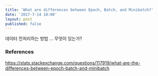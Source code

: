```yaml
---
title: 'What are differences between Epoch, Batch, and Minibatch?'
date: '2017-7-14 10:00'
layout: post
published: false
---
```


데이터 전처리하는 방법 ... 무엇이 있는가?

### References

https://stats.stackexchange.com/questions/117919/what-are-the-differences-between-epoch-batch-and-minibatch